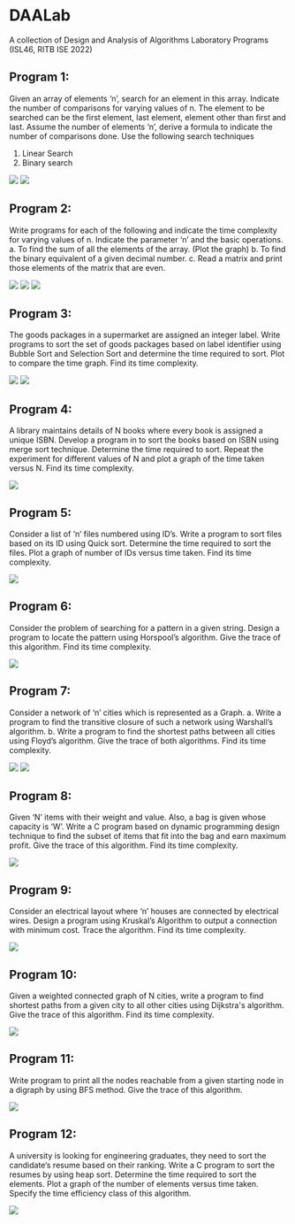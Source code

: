 # DAALab 
A collection of Design and Analysis of Algorithms Laboratory Programs (ISL46, RITB ISE 2022) 

## Program 1:
Given an array of elements ‘n’, search for an element in this array. Indicate the number of  comparisons for varying values of n. The element to be searched can be the first element, last element, element other than first and last. Assume the number of elements ‘n’, derive a formula to indicate the number of comparisons done.
Use the following search techniques
1. Linear Search
2. Binary search

![](linear_search_vs_binary_search/Linear%20Search.png)
![](linear_search_vs_binary_search/Binary%20Search.png)

## Program 2:
Write programs for each of the following and indicate the time complexity for varying values of n. Indicate the parameter ‘n’ and the basic operations.
a. To find the sum of all the elements of the array. (Plot the graph)
b. To find the binary equivalent of a given decimal number. 
c. Read a matrix and print those elements of the matrix that are even.

![](array_sum/Sum%20of%20Array%20Elements.png)
![](decimal_to_binary/Decimal%20to%20Binary%20(Iterative).png)
![](matrix_even/Even%20element%20matrix%20probe.png)

## Program 3:
The goods packages in a supermarket are assigned an integer label. Write programs to sort the set of goods packages based on label identifier using Bubble Sort and Selection Sort and determine the time required to sort. Plot to compare the time graph. Find its time complexity.

![](bubble_sort_vs_selection_sort/Bubble%20Sort.png)
![](bubble_sort_vs_selection_sort/Selection%20Sort.png)

## Program 4:
A library maintains details of N books where every book is assigned a unique ISBN. Develop a program in to sort the books based on ISBN using merge sort technique. Determine the time required to sort. Repeat the experiment for different values of N and plot a graph of the time taken versus N. Find its time complexity.

![](merge_sort/Merge%20Sort.png)

## Program 5:
Consider a list of ‘n’ files numbered using ID’s. Write a program to sort files based on its ID using Quick sort. Determine the time required to sort the files. Plot a graph of number of IDs versus time taken. Find its time complexity.

![](quick_sort/Quick%20Sort.png)

## Program 6:
Consider the problem of searching for a pattern in a given string.  Design a program to locate the pattern using Horspool’s algorithm. Give the trace of this algorithm. Find its time complexity.

![](horspool/Horspool%20String%20Search.png)

## Program 7:
Consider a network of ‘n’ cities which is represented as a Graph. 
a. Write a program to find the transitive closure of such a network using Warshall’s algorithm. 
b. Write a program to find the shortest paths between all cities using Floyd’s algorithm. 
Give the trace of both algorithms. Find its time complexity.

![](warshall/Warshall%20Algorithm.png)
![](floyd/Floyd%20Algorithm.png)

## Program 8:
Given ‘N’ items with their weight and value. Also, a bag is given whose capacity is ‘W’. Write a C program based on dynamic programming design technique to find the subset of items that fit into the bag and earn maximum profit. Give the trace of this algorithm. Find its time complexity.

![](knapsack/Knapsack%20Problem.png)

## Program 9:
Consider an electrical layout where ‘n’ houses are connected by electrical wires. Design a  program using Kruskal’s Algorithm to output a connection with minimum cost. Trace the algorithm. Find its time complexity.

![](kruskal/Kruskal.png)

## Program 10:
Given a weighted connected graph of N cities, write a  program to find shortest paths from a given city to all other cities using Dijkstra's algorithm. Give the trace of this algorithm. Find its time complexity.

![](dijkstra/Dijkstra.png)

## Program 11:
Write program to print all the nodes reachable from a given starting node in a digraph by using BFS method. Give the trace of this algorithm.

![](bfs/)

## Program 12:
A university is looking for engineering graduates, they need to sort the candidate‘s resume based on their ranking. Write a C program to sort the resumes by using heap sort. Determine the time required to sort the elements. Plot a graph of the number of elements versus time taken. Specify the time efficiency class of this algorithm.

![](heap_sort/Heap%20Sort.png)